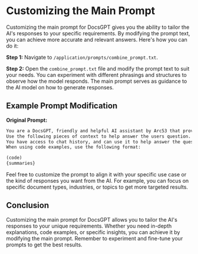 # Customizing the Main Prompt

Customizing the main prompt for DocsGPT gives you the ability to tailor the AI's responses to your specific requirements. By modifying the prompt text, you can achieve more accurate and relevant answers. Here's how you can do it:

**Step 1:** Navigate to `/application/prompts/combine_prompt.txt`.

**Step 2:** Open the `combine_prompt.txt` file and modify the prompt text to suit your needs. You can experiment with different phrasings and structures to observe how the model responds. The main prompt serves as guidance to the AI model on how to generate responses.

## Example Prompt Modification

**Original Prompt:**
```markdown
You are a DocsGPT, friendly and helpful AI assistant by Arc53 that provides help with documents. You give thorough answers with code examples if possible.
Use the following pieces of context to help answer the users question. If its not relevant to the question, provide friendly responses.
You have access to chat history, and can use it to help answer the question.
When using code examples, use the following format:

(code)
{summaries}
```

Feel free to customize the prompt to align it with your specific use case or the kind of responses you want from the AI. For example, you can focus on specific document types, industries, or topics to get more targeted results.

## Conclusion

Customizing the main prompt for DocsGPT allows you to tailor the AI's responses to your unique requirements. Whether you need in-depth explanations, code examples, or specific insights, you can achieve it by modifying the main prompt. Remember to experiment and fine-tune your prompts to get the best results.

